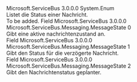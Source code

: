 <Type Name="MessageState" FullName="Microsoft.ServiceBus.Messaging.MessageState">
  <TypeSignature Language="C#" Value="public enum MessageState" />
  <TypeSignature Language="ILAsm" Value=".class public auto ansi sealed MessageState extends System.Enum" />
  <TypeSignature Language="DocId" Value="T:Microsoft.ServiceBus.Messaging.MessageState" />
  <TypeSignature Language="VB.NET" Value="Public Enum MessageState" />
  <TypeSignature Language="F#" Value="type MessageState = " />
  <AssemblyInfo>
    <AssemblyName>Microsoft.ServiceBus</AssemblyName>
    <AssemblyVersion>3.0.0.0</AssemblyVersion>
  </AssemblyInfo>
  <Base>
    <BaseTypeName>System.Enum</BaseTypeName>
  </Base>
  <Docs>
    <summary>Listet die Status einer Nachricht.</summary>
    <remarks>To be added.</remarks>
  </Docs>
  <Members>
    <Member MemberName="Active">
      <MemberSignature Language="C#" Value="Active" />
      <MemberSignature Language="ILAsm" Value=".field public static literal valuetype Microsoft.ServiceBus.Messaging.MessageState Active = int32(0)" />
      <MemberSignature Language="DocId" Value="F:Microsoft.ServiceBus.Messaging.MessageState.Active" />
      <MemberSignature Language="VB.NET" Value="Active" />
      <MemberSignature Language="F#" Value="Active = 0" Usage="Microsoft.ServiceBus.Messaging.MessageState.Active" />
      <MemberType>Field</MemberType>
      <AssemblyInfo>
        <AssemblyName>Microsoft.ServiceBus</AssemblyName>
        <AssemblyVersion>3.0.0.0</AssemblyVersion>
      </AssemblyInfo>
      <ReturnValue>
        <ReturnType>Microsoft.ServiceBus.Messaging.MessageState</ReturnType>
      </ReturnValue>
      <MemberValue>0</MemberValue>
      <Docs>
        <summary>Gibt eine aktive nachrichtenzustand an.</summary>
      </Docs>
    </Member>
    <Member MemberName="Deferred">
      <MemberSignature Language="C#" Value="Deferred" />
      <MemberSignature Language="ILAsm" Value=".field public static literal valuetype Microsoft.ServiceBus.Messaging.MessageState Deferred = int32(1)" />
      <MemberSignature Language="DocId" Value="F:Microsoft.ServiceBus.Messaging.MessageState.Deferred" />
      <MemberSignature Language="VB.NET" Value="Deferred" />
      <MemberSignature Language="F#" Value="Deferred = 1" Usage="Microsoft.ServiceBus.Messaging.MessageState.Deferred" />
      <MemberType>Field</MemberType>
      <AssemblyInfo>
        <AssemblyName>Microsoft.ServiceBus</AssemblyName>
        <AssemblyVersion>3.0.0.0</AssemblyVersion>
      </AssemblyInfo>
      <ReturnValue>
        <ReturnType>Microsoft.ServiceBus.Messaging.MessageState</ReturnType>
      </ReturnValue>
      <MemberValue>1</MemberValue>
      <Docs>
        <summary>Gibt den Status für die verzögerte Nachricht.</summary>
      </Docs>
    </Member>
    <Member MemberName="Scheduled">
      <MemberSignature Language="C#" Value="Scheduled" />
      <MemberSignature Language="ILAsm" Value=".field public static literal valuetype Microsoft.ServiceBus.Messaging.MessageState Scheduled = int32(2)" />
      <MemberSignature Language="DocId" Value="F:Microsoft.ServiceBus.Messaging.MessageState.Scheduled" />
      <MemberSignature Language="VB.NET" Value="Scheduled" />
      <MemberSignature Language="F#" Value="Scheduled = 2" Usage="Microsoft.ServiceBus.Messaging.MessageState.Scheduled" />
      <MemberType>Field</MemberType>
      <AssemblyInfo>
        <AssemblyName>Microsoft.ServiceBus</AssemblyName>
        <AssemblyVersion>3.0.0.0</AssemblyVersion>
      </AssemblyInfo>
      <ReturnValue>
        <ReturnType>Microsoft.ServiceBus.Messaging.MessageState</ReturnType>
      </ReturnValue>
      <MemberValue>2</MemberValue>
      <Docs>
        <summary>Gibt den Nachrichtenstatus geplanter.</summary>
      </Docs>
    </Member>
  </Members>
</Type>